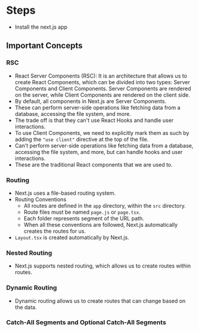 # Steps

- Install the next.js app

## Important Concepts

### RSC

- React Server Components (RSC): It is an architecture that allows us to create React Components, which can be divided into two types: Server Components and Client Components. Server Components are rendered on the server, while Client Components are rendered on the client side.
- By default, all components in Next.js are Server Components. 
- These can perform server-side operations like fetching data from a database, accessing the file system, and more.
- The trade off is that they can't use React Hooks and handle user interactions. 
- To use Client Components, we need to explicitly mark them as such by adding the `"use client"` directive at the top of the file.
- Can't perform server-side operations like fetching data from a database, accessing the file system, and more, but can handle hooks and user interactions.
- These are the traditional React components that we are used to.

### Routing

- Next.js uses a file-based routing system.
- Routing Conventions
    - All routes are defined in the `app` directory, within the `src` directory.
    - Route files must be named `page.js` or `page.tsx`.
    - Each folder represents segment of the URL path.
    - When all these conventions are followed, Next.js automatically creates the routes for us. 
- `Layout.tsx` is created automatically by Next.js.
### Nested Routing
- Next.js supports nested routing, which allows us to create routes within routes.
### Dynamic Routing 
- Dynamic routing allows us to create routes that can change based on the data.
### Catch-All Segments and Optional Catch-All Segments
